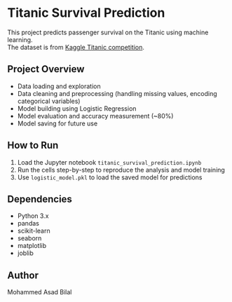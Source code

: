 # Titanic Survival Prediction

This project predicts passenger survival on the Titanic using machine learning.  
The dataset is from [Kaggle Titanic competition](https://www.kaggle.com/c/titanic).

## Project Overview

- Data loading and exploration  
- Data cleaning and preprocessing (handling missing values, encoding categorical variables)  
- Model building using Logistic Regression  
- Model evaluation and accuracy measurement (~80%)  
- Model saving for future use  

## How to Run

1. Load the Jupyter notebook `titanic_survival_prediction.ipynb`  
2. Run the cells step-by-step to reproduce the analysis and model training  
3. Use `logistic_model.pkl` to load the saved model for predictions

## Dependencies

- Python 3.x  
- pandas  
- scikit-learn  
- seaborn  
- matplotlib  
- joblib  

## Author

Mohammed Asad Bilal


